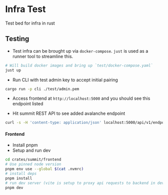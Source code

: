 # Infra Test

Test bed for infra in rust

## Testing

- Test infra can be brought up via `docker-compose`. `just` is used as a runner tool to streamline this.

```sh
# Will build docker images and bring up `test/docker-compose.yaml`
just up
```

- Run CLI with test admin key to accept initial pairing

```sh
cargo run -p cli ./test/admin.pem
```

- Access frontend at `http://localhost:5000` and you should see this endpoint listed

- Hit summit REST API to see added avalanche endpoint

```sh
curl -s -H 'content-type: application/json' localhost:5000/api/v1/endpoints | jq
```

#### Frontend

- Install pnpm
- Setup and run dev

```sh
cd crates/summit/frontend
# Use pinned node version
pnpm env use --global $(cat .nvmrc)
# install deps
pnpm install
# run dev server (vite is setup to proxy api requests to backend in dev)
pnpm dev
```
